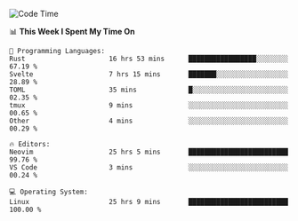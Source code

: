 <!-- [![Top Langs](https://github-readme-stats.vercel.app/api/top-langs/?username=gagahsyuja&theme=dracula&hide_border=true&border_radius=7)](https://github.com/anuraghazra/github-readme-stats) -->

<!--START_SECTION:waka-->
![Code Time](http://img.shields.io/badge/Code%20Time-459%20hrs%2036%20mins-blue)

📊 **This Week I Spent My Time On** 

```text
💬 Programming Languages: 
Rust                     16 hrs 53 mins      █████████████████░░░░░░░░   67.19 % 
Svelte                   7 hrs 15 mins       ███████░░░░░░░░░░░░░░░░░░   28.89 % 
TOML                     35 mins             █░░░░░░░░░░░░░░░░░░░░░░░░   02.35 % 
tmux                     9 mins              ░░░░░░░░░░░░░░░░░░░░░░░░░   00.65 % 
Other                    4 mins              ░░░░░░░░░░░░░░░░░░░░░░░░░   00.29 % 

🔥 Editors: 
Neovim                   25 hrs 5 mins       █████████████████████████   99.76 % 
VS Code                  3 mins              ░░░░░░░░░░░░░░░░░░░░░░░░░   00.24 % 

💻 Operating System: 
Linux                    25 hrs 9 mins       █████████████████████████   100.00 % 
```


<!--END_SECTION:waka-->
